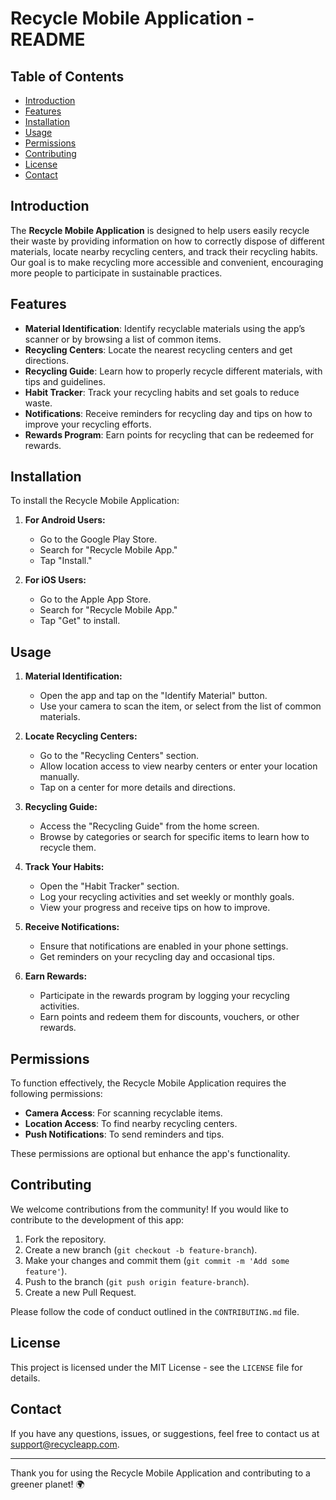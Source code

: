 # Recycle Mobile Application - README

## Table of Contents
- [Introduction](#introduction)
- [Features](#features)
- [Installation](#installation)
- [Usage](#usage)
- [Permissions](#permissions)
- [Contributing](#contributing)
- [License](#license)
- [Contact](#contact)

## Introduction
The **Recycle Mobile Application** is designed to help users easily recycle their waste by providing information on how to correctly dispose of different materials, locate nearby recycling centers, and track their recycling habits. Our goal is to make recycling more accessible and convenient, encouraging more people to participate in sustainable practices.

## Features
- **Material Identification**: Identify recyclable materials using the app’s scanner or by browsing a list of common items.
- **Recycling Centers**: Locate the nearest recycling centers and get directions.
- **Recycling Guide**: Learn how to properly recycle different materials, with tips and guidelines.
- **Habit Tracker**: Track your recycling habits and set goals to reduce waste.
- **Notifications**: Receive reminders for recycling day and tips on how to improve your recycling efforts.
- **Rewards Program**: Earn points for recycling that can be redeemed for rewards.

## Installation
To install the Recycle Mobile Application:

1. **For Android Users:**
   - Go to the Google Play Store.
   - Search for "Recycle Mobile App."
   - Tap "Install."

2. **For iOS Users:**
   - Go to the Apple App Store.
   - Search for "Recycle Mobile App."
   - Tap "Get" to install.

## Usage
1. **Material Identification:**
   - Open the app and tap on the "Identify Material" button.
   - Use your camera to scan the item, or select from the list of common materials.

2. **Locate Recycling Centers:**
   - Go to the "Recycling Centers" section.
   - Allow location access to view nearby centers or enter your location manually.
   - Tap on a center for more details and directions.

3. **Recycling Guide:**
   - Access the "Recycling Guide" from the home screen.
   - Browse by categories or search for specific items to learn how to recycle them.

4. **Track Your Habits:**
   - Open the "Habit Tracker" section.
   - Log your recycling activities and set weekly or monthly goals.
   - View your progress and receive tips on how to improve.

5. **Receive Notifications:**
   - Ensure that notifications are enabled in your phone settings.
   - Get reminders on your recycling day and occasional tips.

6. **Earn Rewards:**
   - Participate in the rewards program by logging your recycling activities.
   - Earn points and redeem them for discounts, vouchers, or other rewards.

## Permissions
To function effectively, the Recycle Mobile Application requires the following permissions:
- **Camera Access**: For scanning recyclable items.
- **Location Access**: To find nearby recycling centers.
- **Push Notifications**: To send reminders and tips.

These permissions are optional but enhance the app's functionality.

## Contributing
We welcome contributions from the community! If you would like to contribute to the development of this app:

1. Fork the repository.
2. Create a new branch (`git checkout -b feature-branch`).
3. Make your changes and commit them (`git commit -m 'Add some feature'`).
4. Push to the branch (`git push origin feature-branch`).
5. Create a new Pull Request.

Please follow the code of conduct outlined in the `CONTRIBUTING.md` file.

## License
This project is licensed under the MIT License - see the `LICENSE` file for details.

## Contact
If you have any questions, issues, or suggestions, feel free to contact us at [support@recycleapp.com](mailto:support@recycleapp.com).

---

Thank you for using the Recycle Mobile Application and contributing to a greener planet! 🌍
